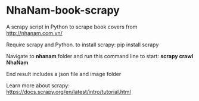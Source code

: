 # NhaNam-book-scrapy
A scrapy script in Python to scrape book covers from http://nhanam.com.vn/

Require scrapy and Python. to install scrapy: pip install scrapy

Navigate to **nhanam** folder and run this command line to start: **scrapy crawl NhaNam**

End result includes a json file and image folder  

Learn more about scrapy: https://docs.scrapy.org/en/latest/intro/tutorial.html
